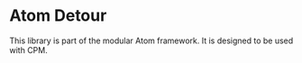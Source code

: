 # Atom Detour

This library is part of the modular Atom framework.
It is designed to be used with CPM.
